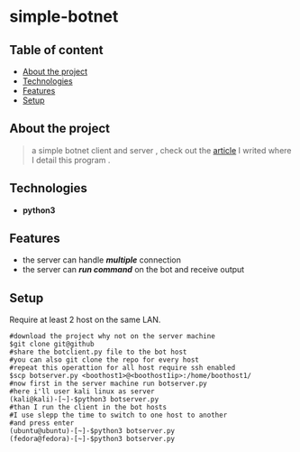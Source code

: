 # simple-botnet  
## Table of content  
* [About the project](#about-the-project)  
* [Technologies](#technologies)  
* [Features](#features)  
* [Setup](#setup)  
## About the project  
>a simple botnet client and server , check out the [article](https://0script.netlify.app/simple-botnet/) I writed where I detail this program .
## Technologies  
* **python3**  
## Features  
* the server can handle ***multiple*** connection  
* the server can  ***run command*** on the bot and receive output

## Setup
Require at least 2 host on the same LAN.  
```shell  
#download the project why not on the server machine  
$git clone git@github
#share the botclient.py file to the bot host
#you can also git clone the repo for every host
#repeat this operattion for all host require ssh enabled
$scp botserver.py <boothost1>@<boothost1ip>:/home/boothost1/
#now first in the server machine run botserver.py
#here i'll user kali linux as server
(kali@kali)-[~]-$python3 botserver.py
#than I run the client in the bot hosts
#I use slepp the time to switch to one host to another 
#and press enter 
(ubuntu@ubuntu)-[~]-$python3 botserver.py
(fedora@fedora)-[~]-$python3 botserver.py
```
